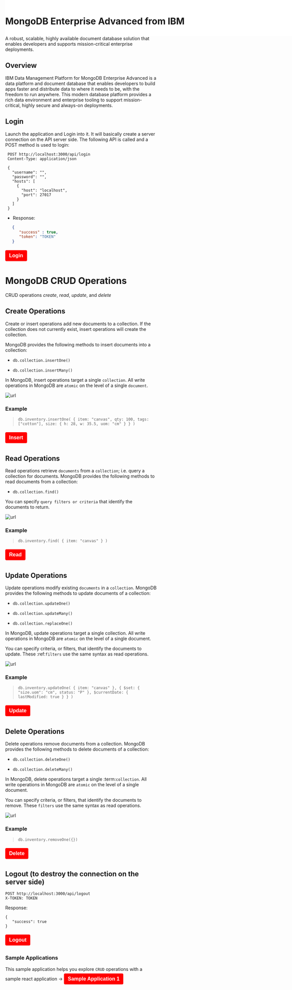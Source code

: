 <!DOCTYPE html>
<html>

<head>
  <meta name="viewport" content="width=device-width, initial-scale=1">
  <style>
    body {
      margin: 0;
    }
    .button1 {
    padding: 8px 12px 8px 12px;
    border: none;
    border-radius: 4px;
    margin: 5px 0px 5px 0px;
    font-size: 12px;
    color: #fff;
      text-align: center;
      font-size: 16px;
  background-color: #FF0000;
        font-family: Helvetica;

}
.navbar {
      overflow: hidden;
      background-color: white;
      padding-top: 10px;
      padding-bottom: 10px;
      position: fixed;
      top: 0;
      width: 100%;
    }
        .navbar a {
      float: left;
      display: block;
      text-align: center;
      padding: 5px 16px;
      text-decoration: none;
      font-size: 17px;
    }
    .main {
      padding: 16px;
      margin-top: 10px;
      height: 1500px;
      /* Used in this example to enable scrolling */
    }
  
}
  </style>
</head>
<body>
<div class="main">
 
 <div class="navbar">
<h1 class="om-type__headline-05 om-type--REGULAR">MongoDB Enterprise Advanced from IBM</h1>
 </div>
<div class="bx--col"><img class="om-p--42" src="https://mp.s81c.com/pwb-production/13e122ce06ac87807c6d2745fd461fe4/mongoDBProductLogo-5ff4a2bb-f572-4af4-8131-01f14e8f9a38_5f759619-964e-4c17-be4f-b517c050828a.png" alt="MongoDB Enterprise Advanced from IBM logo"></div>

<p class="om-type__body-text-03 om-margin--TOP--5">A robust, scalable, highly available document database solution that enables developers and supports mission-critical enterprise deployments.</p>

## Overview
<p class="om-type__body-text-03">IBM Data Management Platform for MongoDB Enterprise Advanced is a data platform and document database that enables developers to build apps faster and distribute data to where it needs to be, with the freedom to run anywhere. This modern database platform provides a rich data environment and enterprise tooling to support mission-critical, highly secure and always-on deployments.</p>

## Login
 Launch the application and Login into it. It will basically create a server connection on the API server side. The following API is called and a POST method is used to login:

   ```
    POST http://localhost:3000/api/login
    Content-Type: application/json
    
    {
      "username": "",
      "password": "",
      "hosts": [
        {
          "host": "localhost",
          "port": 27017
        }
      ]
    }

   ```
* Response:
```json
   {
      "success" : true,
      "token": "TOKEN"
   } 
```

<a href='didact://?commandId=vscode.didact.sendNamedTerminalAString&text=T1$$cd MongoDB-Node-App/Sample-Application-2 %26%26 npm start' title='Launch'><button class="button1">**Login**</button></a>

# MongoDB CRUD Operations


CRUD operations *create*, *read*, *update*, and *delete*
 
## Create Operations


Create or insert operations add new documents to a collection. If the
collection does not currently exist, insert operations will create the
collection.

MongoDB provides the following methods to insert documents into a
collection:

* `db.collection.insertOne()`

* `db.collection.insertMany()`

In MongoDB, insert operations target a single `collection`. All
write operations in MongoDB are `atomic` on the level of a single
`document`.

![url](https://docs.mongodb.com/manual/_images/crud-annotated-mongodb-insertOne.bakedsvg.svg)

### Example

> `db.inventory.insertOne(
   { item: "canvas", qty: 100, tags: ["cotton"], size: { h: 28, w: 35.5, uom: "cm" } }
)`

<a href='didact://?commandId=vscode.didact.sendNamedTerminalAString&text=T2$$export token=%60sed -e %27s/^.*"token":"\([^"]*\)".*$/\1/%27 MongoDB-Node-App/Sample-Application-2/token%60 %26%26 curl -w "\n" -s %2DH "Content%2DType: application/json" %2DH "X-TOKEN: $token" %2D%2Drequest POST %2D%2Ddata %27%7B"item":"canvas","qty":"100","tags":["cotton"],"size":{"h":28,"w":35.5,"uom":"cm"}%7D%27 http%3A%2F%2Flocalhost%3A3000%2Fapi%2Fdatabase%2Ftest%2Finventory%2Finsert %7C /projects/MongoDB-Node-App/Sample-Application-2/jsonpp-1.3.0/jsonpp 2%3E%261' title='Launch'><button class="button1">**Insert**</button></a>


## Read Operations

Read operations retrieve `documents` from a `collection`; i.e. query a collection for
documents. MongoDB provides the following methods to read documents from
a collection:

* `db.collection.find()`

You can specify `query filters or criteria` that identify the documents to return.

![url](https://docs.mongodb.com/manual/_images/crud-annotated-mongodb-updateMany.bakedsvg.svg)


### Example


> `db.inventory.find( { item: "canvas" } )`

<a href='didact://?commandId=vscode.didact.sendNamedTerminalAString&text=T2$$curl -w "\n" -s -g --header "X-TOKEN: $token" --request GET  %27http://localhost:3000/api/database/test/inventory/find?query={"item":"canvas"}%27 %7C /projects/MongoDB-Node-App/Sample-Application-2/jsonpp-1.3.0/jsonpp 2%3E%261' title='Launch'><button class="button1">**Read**</button></a>

## Update Operations

Update operations modify existing `documents` in a `collection`. MongoDB
provides the following methods to update documents of a collection:

* `db.collection.updateOne()`

* `db.collection.updateMany()`

* `db.collection.replaceOne()`

In MongoDB, update operations target a single collection. All write
operations in MongoDB are `atomic` on the level of a single document.

You can specify criteria, or filters, that identify the documents to
update. These :ref:`filters` use the same
syntax as read operations.

![url](https://docs.mongodb.com/manual/_images/crud-annotated-mongodb-updateMany.bakedsvg.svg)

### Example 


> `db.inventory.updateOne(
   { item: "canvas" },
   {
     $set: { "size.uom": "cm", status: "P" },
     $currentDate: { lastModified: true }
   }
)`

<a href='didact://?commandId=vscode.didact.sendNamedTerminalAString&text=T2$$curl -w "\n" -s -g -H "Content%2DType: application/json" -H "X-TOKEN: $token" --request PUT --data %27{"$set":{"size.uom":"cm","status":"P"},"$currentDate":{"lastModified":true}}%27 %27http://localhost:3000/api/database/test/inventory/updateOne?query={"item":"canvas"}%27 %7C /projects/MongoDB-Node-App/Sample-Application-2/jsonpp-1.3.0/jsonpp 2%3E%261' title='Launch'><button class="button1">**Update**</button></a>


## Delete Operations

Delete operations remove documents from a collection. MongoDB provides
the following methods to delete documents of a collection:

* `db.collection.deleteOne()`

* `db.collection.deleteMany()`

In MongoDB, delete operations target a single :term:`collection`. All
write operations in MongoDB are `atomic` on the level of a single document.

You can specify criteria, or filters, that identify the documents to
remove. These `filters` use the same
syntax as read operations.

![url](https://docs.mongodb.com/manual/_images/crud-annotated-mongodb-deleteMany.bakedsvg.svg)

### Example


> `db.inventory.removeOne({})`

<a href='didact://?commandId=vscode.didact.sendNamedTerminalAString&text=T2$$curl -w "\n" -s -g -H "X-TOKEN: $token"  --request DELETE %27http://localhost:3000/api/database/test/inventory/removeOne?query={"item":"canvas"}%27 %7C /projects/MongoDB-Node-App/Sample-Application-2/jsonpp-1.3.0/jsonpp 2%3E%261' title='Launch'><button class="button1">**Delete**</button></a>

## Logout (to destroy the connection on the server side)

    POST http://localhost:3000/api/logout
    X-TOKEN: TOKEN
   
Response: 

    {
       "success": true
    }

<a href='didact://?commandId=vscode.didact.sendNamedTerminalAString&text=T2$$curl -w "\n" -s %2Dg %2D%2Dheader "X-TOKEN: $token" %2D%2Drequest POST  %27http://localhost:3000/api/logout%27 %7C /projects/MongoDB-Node-App/Sample-Application-2/jsonpp-1.3.0/jsonpp 2%3E%261' title='Launch'><button class="button1">**Logout**</button></a>


### Sample Applications
This sample application helps you explore `CRUD` operations with a sample react application <span>&#8594;</span>
<a href='didact://?commandId=vscode.didact.startDidact&projectFilePath=MongoDB-Node-App/Sample-Application-1/sample-app1-README.md' title='Sample Application 1'><button class="button1">**Sample Application 1**</button></a> 




</div>

</body>

</html>


